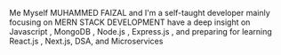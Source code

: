Me Myself MUHAMMED FAIZAL and I'm a self-taught developer mainly focusing on MERN STACK DEVELOPMENT 
have a deep insight on Javascript , MongoDB , Node.js , Express.js , and preparing for learning React.js , Next.js, DSA, and Microservices

<!---
faizal7788/faizal7788 is a ✨ special ✨ repository because its `README.md` (this file) appears on your GitHub profile.
You can click the Preview link to take a look at your changes.
--->
